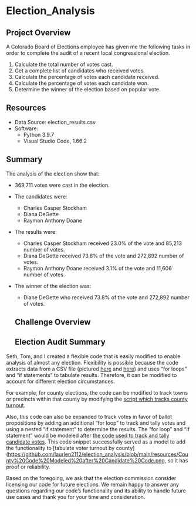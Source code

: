 # Election_Analysis

## Project Overview
A Colorado Board of Elections employee has given me the following tasks in order to complete the audit of a recent local congressional election.

1. Calculate the total number of votes cast.
2. Get a complete list of candidates who received votes.
3. Calculate the percentage of votes each candidate received.
4. Calculate the percentage of votes each candidate won.
5. Determine the winner of the election based on popular vote.

## Resources
* Data Source: election_results.csv
* Software: 
  * Python 3.9.7
  * Visual Studio Code, 1.66.2

## Summary 
The analysis of the election show that:
* 369,711 votes were cast in the election.
* The candidates were:
  * Charles Casper Stockham
  * Diana DeGette
  * Raymon Anthony Doane
* The results were:
  * Charles Casper Stockham received 23.0% of the vote and 85,213 number of votes.
  * Diana DeGette received 73.8% of the vote and 272,892 number of votes.
  * Raymon Anthony Doane received 3.1% of the vote and 11,606 number of votes.
* The winner of the election was:
  * Diane DeGette who received 73.8% of the vote and 272,892 number of votes.
  
  ## Challenge Overview
  
  ## Election Audit Summary

Seth, Tom, and I created a flexible code that is easily modified to enable analysis of almost any election.  Flexibility is possible because the code extracts data from a CSV file (pictured [here](https://github.com/laurlen2112/election_analysis/blob/main/resources/import%20csv.png) and [here](https://github.com/laurlen2112/election_analysis/blob/main/resources/read%20csv.png)) and uses “for loops” and “if statements” to tabulate results.  Therefore, it can be modified to account for different election circumstances.  

For example, for county elections, the code can be modified to track towns or precincts within that county by modifying the [script which tracks county turnout](https://github.com/laurlen2112/election_analysis/blob/main/resources/County%20for%20loop%20and%20print%20results.png).

Also, this code can also be expanded to track votes in favor of ballot propositions by adding an additional “for loop” to track and tally votes and using a nested “if statement” to determine the results.  The “for loop” and “if statement” would be modeled after [the code used to track and tally candidate votes](https://github.com/laurlen2112/election_analysis/blob/main/resources/candidate%20for%20and%20if%20statements.png).  This code snippet successfully served as a model to add the functionality to [tabulate voter turnout by county](https://github.com/laurlen2112/election_analysis/blob/main/resources/County%20Code%20Modeled%20after%20Candidate%20Code.png, so it has proof or reliability.

Based on the foregoing, we ask that the election commission consider licensing our code for future elections.  We remain happy to answer any questions regarding our code’s functionality and its ability to handle future use cases and thank you for your time and consideration.
